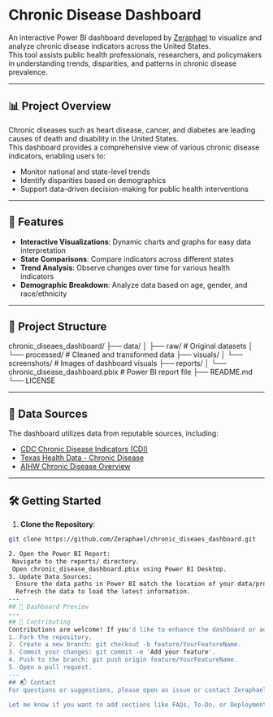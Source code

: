 # Chronic Disease Dashboard

An interactive Power BI dashboard developed by [Zeraphael](https://github.com/Zeraphael) to visualize and analyze chronic disease indicators across the United States.  
This tool assists public health professionals, researchers, and policymakers in understanding trends, disparities, and patterns in chronic disease prevalence.

---

## 📊 Project Overview

Chronic diseases such as heart disease, cancer, and diabetes are leading causes of death and disability in the United States.  
This dashboard provides a comprehensive view of various chronic disease indicators, enabling users to:

- Monitor national and state-level trends
- Identify disparities based on demographics
- Support data-driven decision-making for public health interventions

---

## 🚀 Features

- **Interactive Visualizations**: Dynamic charts and graphs for easy data interpretation
- **State Comparisons**: Compare indicators across different states
- **Trend Analysis**: Observe changes over time for various health indicators
- **Demographic Breakdown**: Analyze data based on age, gender, and race/ethnicity

---

## 📁 Project Structure

chronic_diseaes_dashboard/
├── data/
│   ├── raw/                # Original datasets
│   └── processed/          # Cleaned and transformed data
├── visuals/
│   └── screenshots/        # Images of dashboard visuals
├── reports/
│   └── chronic_disease_dashboard.pbix  # Power BI report file
├── README.md
└── LICENSE

---

## 📂 Data Sources

The dashboard utilizes data from reputable sources, including:

- [CDC Chronic Disease Indicators (CDI)](https://www.cdc.gov/cdi/index.html)
- [Texas Health Data - Chronic Disease](https://healthdata.dshs.texas.gov/dashboard/surveys-and-profiles/health-facts-profiles/chronic-disease)
- [AIHW Chronic Disease Overview](https://www.aihw.gov.au/reports-data/health-conditions-disability-deaths/chronic-disease/overview)

---

## 🛠️ Getting Started

1. **Clone the Repository**:
```bash
git clone https://github.com/Zeraphael/chronic_diseaes_dashboard.git

2. Open the Power BI Report:
 Navigate to the reports/ directory.
 Open chronic_disease_dashboard.pbix using Power BI Desktop.​
3. Update Data Sources:
  Ensure the data paths in Power BI match the location of your data/processed/ directory.
  Refresh the data to load the latest information.​
---
## 📸 Dashboard Preview
---
## 🤝 Contributing
Contributions are welcome! If you'd like to enhance the dashboard or add new features:​
1. Fork the repository.
2. Create a new branch: git checkout -b feature/YourFeatureName.
3. Commit your changes: git commit -m 'Add your feature'.
4. Push to the branch: git push origin feature/YourFeatureName.
5. Open a pull request.​
---
## 📬 Contact
For questions or suggestions, please open an issue or contact Zeraphael.​

Let me know if you want to add sections like FAQs, To-Do, or Deployment tips!
 
